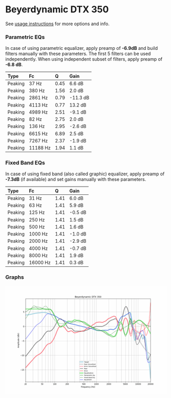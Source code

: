 # Beyerdynamic DTX 350
See [usage instructions](https://github.com/jaakkopasanen/AutoEq#usage) for more options and info.

### Parametric EQs
In case of using parametric equalizer, apply preamp of **-6.9dB** and build filters manually
with these parameters. The first 5 filters can be used independently.
When using independent subset of filters, apply preamp of **-6.8 dB**.

| Type    | Fc       |    Q | Gain     |
|:--------|:---------|:-----|:---------|
| Peaking | 37 Hz    | 0.45 | 6.6 dB   |
| Peaking | 380 Hz   | 1.56 | 2.0 dB   |
| Peaking | 2861 Hz  | 0.79 | -11.3 dB |
| Peaking | 4113 Hz  | 0.77 | 13.2 dB  |
| Peaking | 4989 Hz  | 2.51 | -9.1 dB  |
| Peaking | 82 Hz    | 2.75 | 2.0 dB   |
| Peaking | 136 Hz   | 2.95 | -2.6 dB  |
| Peaking | 6615 Hz  | 6.89 | 2.5 dB   |
| Peaking | 7267 Hz  | 2.37 | -1.9 dB  |
| Peaking | 11188 Hz | 1.94 | 1.1 dB   |

### Fixed Band EQs
In case of using fixed band (also called graphic) equalizer, apply preamp of **-7.3dB**
(if available) and set gains manually with these parameters.

| Type    | Fc       |    Q | Gain    |
|:--------|:---------|:-----|:--------|
| Peaking | 31 Hz    | 1.41 | 6.0 dB  |
| Peaking | 63 Hz    | 1.41 | 5.9 dB  |
| Peaking | 125 Hz   | 1.41 | -0.5 dB |
| Peaking | 250 Hz   | 1.41 | 1.5 dB  |
| Peaking | 500 Hz   | 1.41 | 1.6 dB  |
| Peaking | 1000 Hz  | 1.41 | -1.0 dB |
| Peaking | 2000 Hz  | 1.41 | -2.9 dB |
| Peaking | 4000 Hz  | 1.41 | -0.7 dB |
| Peaking | 8000 Hz  | 1.41 | 1.9 dB  |
| Peaking | 16000 Hz | 1.41 | 0.3 dB  |

### Graphs
![](./Beyerdynamic%20DTX%20350.png)